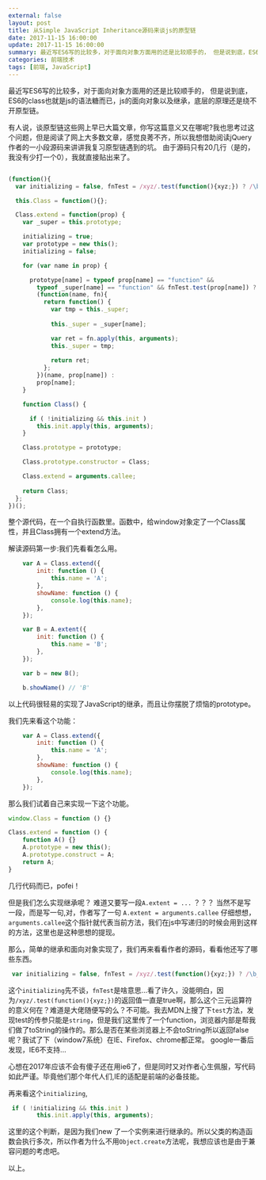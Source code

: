 ```yaml
---
external: false
layout: post
title: 从Simple JavaScript Inheritance源码来谈js的原型链
date: 2017-11-15 16:00:00
update: 2017-11-15 16:00:00
summary: 最近写ES6写的比较多，对于面向对象方面用的还是比较顺手的， 但是说到底，ES6的class也就是js的语法糖而已，js的面向对象以及继承，底层的原理还是绕不开原型链。
categories: 前端技术 
tags: [前端, JavaScript]
---
```


最近写ES6写的比较多，对于面向对象方面用的还是比较顺手的， 但是说到底，ES6的class也就是js的语法糖而已，js的面向对象以及继承，底层的原理还是绕不开原型链。

有人说，谈原型链这些网上早已大篇文章，你写这篇意义又在哪呢?我也思考过这个问题，但是阅读了网上大多数文章，感觉良莠不齐，所以我想借助阅读jQuery作者的一小段源码来讲讲我复习原型链遇到的坑。
由于源码只有20几行（是的，我没有少打一个0），我就直接贴出来了。

```javascript

(function(){
  var initializing = false, fnTest = /xyz/.test(function(){xyz;}) ? /\b_super\b/ : /.*/;

  this.Class = function(){};

  Class.extend = function(prop) {
    var _super = this.prototype;

    initializing = true;
    var prototype = new this();
    initializing = false;

    for (var name in prop) {

      prototype[name] = typeof prop[name] == "function" && 
        typeof _super[name] == "function" && fnTest.test(prop[name]) ?
        (function(name, fn){
          return function() {
            var tmp = this._super;
             
            this._super = _super[name];

            var ret = fn.apply(this, arguments);        
            this._super = tmp;
             
            return ret;
          };
        })(name, prop[name]) :
        prop[name];
    }

    function Class() {

      if ( !initializing && this.init )
        this.init.apply(this, arguments);
    }

    Class.prototype = prototype;

    Class.prototype.constructor = Class;

    Class.extend = arguments.callee;
     
    return Class;
  };
})();
```
整个源代码，在一个自执行函数里。函数中，给window对象定了一个Class属性，并且Class拥有一个extend方法。

解读源码第一步:我们先看看怎么用。

```javascript
    var A = Class.extend({
        init: function () {
            this.name = 'A';
        },
        showName: function () {
            console.log(this.name);
        },
    });

    var B = A.extent({
        init: function () {
            this.name = 'B';
        },
    });

    var b = new B();

    b.showName() // 'B'
```

以上代码很轻易的实现了JavaScript的继承，而且让你摆脱了烦恼的prototype。


我们先来看这个功能：

```javascript
    var A = Class.extend({
        init: function () {
            this.name = 'A';
        },
        showName: function () {
            console.log(this.name);
        },
    });
```

那么我们试着自己来实现一下这个功能。
```javascript
window.Class = function () {}

Class.extend = function () {
    function A() {}
    A.prototype = new this();
    A.prototype.construct = A;
    return A;
}
```

几行代码而已，pofei！

但是我们怎么实现继承呢？
难道又要写一段`A.extent = ...`
？？？
当然不是写一段，而是写一句,对，作者写了一句
`A.extent = arguments.callee`
仔细想想，`arguments.callee`这个指针就代表当前方法，我们在js中写递归的时候会用到这样的方法，这里也是这种思想的提现。

那么，简单的继承和面向对象实现了，我们再来看看作者的源码，看看他还写了哪些东西。

```javascript
 var initializing = false, fnTest = /xyz/.test(function(){xyz;}) ? /\b_super\b/ : /.*/;
```

这个`initializing`先不谈，`fnTest`是啥意思...看了许久，没能明白，因为`/xyz/.test(function(){xyz;})`的返回值一直是true啊，那么这个三元运算符的意义何在？难道是大佬随便写的么？不可能。我去MDN上搜了下`test`方法，发现test的传参只能是`string`，但是我们这里传了一个function，浏览器内部是帮我们做了toString的操作的。那么是否在某些浏览器上不会toString所以返回false呢？我试了下（window7系统）在IE、Firefox、chrome都正常。
google一番后发现，IE6不支持...

心想在2017年应该不会有傻子还在用ie6了，但是同时又对作者心生佩服，写代码如此严谨。毕竟他们那个年代人们,IE的适配是前端的必备技能。

再来看这个`initializing`,
```javascript
 if ( !initializing && this.init )
        this.init.apply(this, arguments);
```
这里的这个判断，是因为我们new 了一个实例来进行继承的。所以父类的构造函数会执行多次，所以作者为什么不用`Object.create`方法呢，我想应该也是由于兼容问题的考虑吧。

以上。